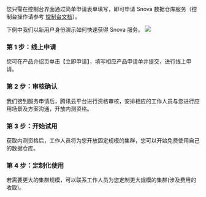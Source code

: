 您只需在控制台界面通过简单申请表单填写，即可申请 Snova 数据仓库服务（控制台操作请参考 [控制台文档](https://cloud.tencent.com/document/product/567)）。

下例中我们以新用户身份演示如何快速获得 Snova 服务。
![](https://main.qcloudimg.com/raw/aa1ef1f12736f77a7f1bc202bbed8d49.png)

### 第 1 步：线上申请
您可在产品介绍页单击【立即申请】，填写相应产品申请单并提交，进行线上申请。

### 第 2 步：审核确认
我们接到服务申请后，腾讯云平台进行资格审核，安排相应的工作人员与您进行应用场景及方案沟通，开放内测资格。

### 第 3 步：开始试用
获取内测资格后，工作人员将为您开放固定规模的集群，您可以开始免费使用自己的数据仓库。

### 第 4 步：定制化使用
若需要更大的集群规模，可以联系工作人员为您定制更大规模的集群(涉及费用的收取)。
